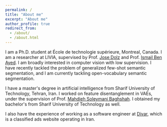 ```yaml
---
permalink: /
title: "About me"
excerpt: "About me"
author_profile: true
redirect_from: 
  - /about/
  - /about.html
---
```


I am a Ph.D. student at École de technologie supérieure, Montreal, Canada. I am a researcher at LIVIA, supervised by Prof. [Jose Dolz](https://josedolz.github.io) and Prof. [Ismail Ben Ayed](https://profs.etsmtl.ca/ibenayed/).
I am broadly interested in computer vision with low supervision. I have recently tackled the problem of generalized few-shot semantic segmentation, and I am currently tackling open-vocabulary semantic segmentation.

[//]: # (, in which the model recognizes new classes given their names.)

I have a master's degree in artificial intelligence from Sharif University of Technology, Tehran, Iran. I worked on feature disentanglement in VAEs, under the supervision of Prof. [Mahdieh Soleymani Baghshah](https://sharif.edu/~soleymani/).
I obtained my bachelor's from Sharif University of Technology as well. 

I also have the experience of working as a software engineer at [Divar](https://divar.ir), which is a classified ads website operating in Iran.
